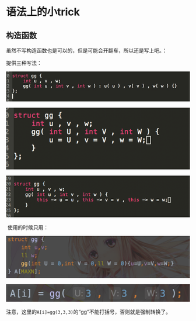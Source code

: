 # 语法上的小trick

## 构造函数

虽然不写构造函数也是可以的，但是可能会开翻车，所以还是写上吧。：

提供三种写法：

![BD22F2CA4C81F771B383032501549317](pic/语法小trick-1.jpg)

![9E5211A4D8A89E6E34087B69DB0053EA](pic/语法小trick-2.png)

![DD79F33CA36393FB3C3B881AB7FF5759](pic/语法小trick-3.png)

​	使用的时候只用：

![image-20190805223918246](pic/语法小trick-4.png)

![image-20190805223939777](pic/语法小trick-5.png)

注意，这里的```A[i]=gg(3,3,3)```的“gg”不能打括号，否则就是强制转换了。

